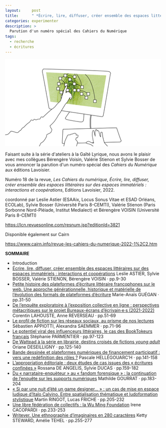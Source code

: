 ```yaml
---
layout:     post
title:      " *Écrire, lire, diffuser, créer ensemble des espaces littéraires sur des espaces immatériels : interactions et coopérations*, Editions Lavoisier"
categories: experimenter
description: >
  Parution d'un numéro spécial des Cahiers du Numérique
tags:
  - recherche
  - écritures
---
```


![](/img/diffuser.png)

Faisant suite à la série d'ateliers à la Gaîté Lyrique, nous avons le plaisir avec mes collègues Bérengère Voisin, Valérie Stienon et Sylvie Bosser de vous annoncer la parution d'un numéro spécial des *Cahiers du Numérique* aux éditions Lavoisier.

Numéro 18 de la revue, *Les Cahiers du numérique*, *Écrire, lire, diffuser, créer ensemble des espaces littéraires sur des espaces immatériels : interactions et coopérations*, Editions Lavoisier, 2022.

coordonné par Leslie Astier (ESAAix, Locus Sonus Vitae et ESAD Orléans, ECOLab), Sylvie Bosser (Université Paris 8-CEMTI), Valérie Stienon (Paris Sorbonne Nord-Pléiade, Institut Medialect) et Bérengère VOISIN (Université Paris 8-CEMTI)

https://lcn.revuesonline.com/resnum.jsp?editionId=3821

Disponible également sur Cairn

https://www.cairn.info/revue-les-cahiers-du-numerique-2022-1%2C2.htm

**SOMMAIRE**

- Introduction
- [Écrire, lire, diffuser, créer ensemble des espaces littéraires sur des espaces immatériels : interactions et coopérations](https://lcn.revuesonline.com/article.jsp?articleId=43822) 
  Leslie ASTIER, Sylvie BOSSER, Valérie STIENON, Bérengère VOISIN · pp.9-30
- [Petite  histoire des plateformes d’écriture littéraire francophones sur le web.  Une approche générationnelle, historique et matérielle de l’évolution  des formats de plateformes d’écriture](https://lcn.revuesonline.com/article.jsp?articleId=43824)
  Marie-Anaïs GUÉGAN · pp.31-50
- [De  l’enquête exploratoire à l’exposition collective en ligne :  perspectives métacritiques sur le projet Bureaux-écrans d’écrivain·e·s  (2021-2022)](https://lcn.revuesonline.com/article.jsp?articleId=43825)
  Corentin LAHOUSTE, Anne REVERSEAU · pp.51-69
- [Le profil de fiction sur les réseaux sociaux, au prisme de nos lectures](https://lcn.revuesonline.com/article.jsp?articleId=43826)
  Sébastien APPIOTTI, Alexandra SAEMMER · pp.71-96
- [Le potentiel viral des influenceurs littéraires, le cas des BookTokeurs français](https://lcn.revuesonline.com/article.jsp?articleId=43827)
  Stéphanie PARMENTIER · pp.97-123
- [De Wattpad à la série en librairie, destins croisés de fictions *young adult*](https://lcn.revuesonline.com/article.jsp?articleId=43828)
  Oriane DESEILLIGNY · pp.125-140
- [Bande dessinée et plateformes numériques de financement participatif : vers une redéfinition des rôles ?](https://lcn.revuesonline.com/article.jsp?articleId=43829)
  Pascale HELLÉGOUARC’H · pp.141-158
- [L’appropriation éditoriale : deux études de cas issues des « écritures confinées »](https://lcn.revuesonline.com/article.jsp?articleId=43830)
  Rossana DE ANGELIS, Sylvie DUCAS · pp.159-182
- [Du « narrataire-enquèteur » au « fandom forensique » : la continuation de l’enquête sur les supports numériques](https://lcn.revuesonline.com/article.jsp?articleId=43831)
  Mathilde GOURRAT · pp.183-204
- [«  Si par une nuit d’été un game designer… » : un cas de mise en espace  ludique d’Italo Calvino. Entre spatialisation thématique et  ludoformation stylistique](https://lcn.revuesonline.com/article.jsp?articleId=43832)
  Martin RINGOT, Lucas FRICHE · pp.205-232
- [Une libre fédération de collectifs : la Wu Ming Foundation](https://lcn.revuesonline.com/article.jsp?articleId=43833)
  Irene CACOPARDI · pp.233-253
- [Writever. Une ethnographie d’imaginaires en 280 caractères](https://lcn.revuesonline.com/article.jsp?articleId=43834)
  Ketty STEWARD, Amélie TEHEL · pp.255-277